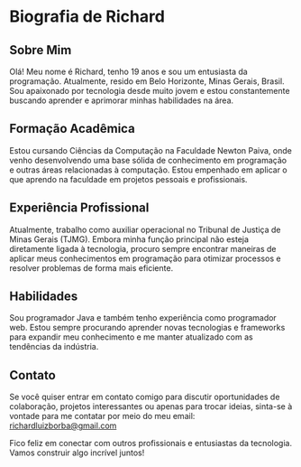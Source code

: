 # Biografia de Richard

## Sobre Mim

Olá! Meu nome é Richard, tenho 19 anos e sou um entusiasta da programação. Atualmente, resido em Belo Horizonte, Minas Gerais, Brasil. Sou apaixonado por tecnologia desde muito jovem e estou constantemente buscando aprender e aprimorar minhas habilidades na área.

## Formação Acadêmica

Estou cursando Ciências da Computação na Faculdade Newton Paiva, onde venho desenvolvendo uma base sólida de conhecimento em programação e outras áreas relacionadas à computação. Estou empenhado em aplicar o que aprendo na faculdade em projetos pessoais e profissionais.

## Experiência Profissional

Atualmente, trabalho como auxiliar operacional no Tribunal de Justiça de Minas Gerais (TJMG). Embora minha função principal não esteja diretamente ligada à tecnologia, procuro sempre encontrar maneiras de aplicar meus conhecimentos em programação para otimizar processos e resolver problemas de forma mais eficiente.

## Habilidades

Sou programador Java e também tenho experiência como programador web. Estou sempre procurando aprender novas tecnologias e frameworks para expandir meu conhecimento e me manter atualizado com as tendências da indústria.

## Contato

Se você quiser entrar em contato comigo para discutir oportunidades de colaboração, projetos interessantes ou apenas para trocar ideias, sinta-se à vontade para me contatar por meio do meu email: richardluizborba@gmail.com

Fico feliz em conectar com outros profissionais e entusiastas da tecnologia. Vamos construir algo incrível juntos!





